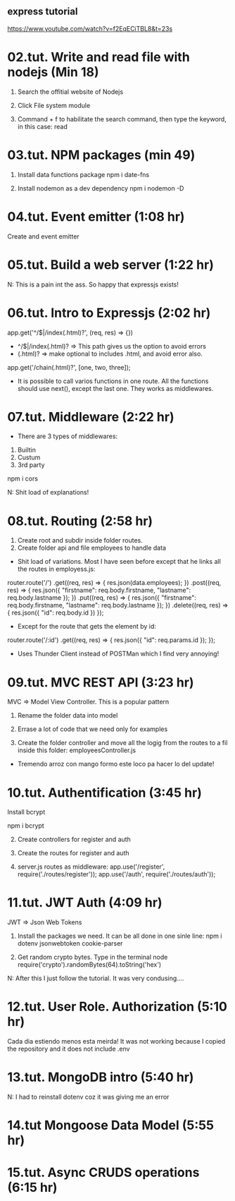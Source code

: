 ## express tutorial

https://www.youtube.com/watch?v=f2EqECiTBL8&t=23s

# 02.tut. Write and read file with nodejs (Min 18)

1. Search the offitial website of Nodejs

2. Click File system module

3. Command + f to habilitate the search command, then type the keyword, in this case: read

# 03.tut. NPM packages (min 49)

1. Install data functions package
   npm i date-fns

2. Install nodemon as a dev dependency
   npm i nodemon -D

# 04.tut. Event emitter (1:08 hr)

Create and event emitter

# 05.tut. Build a web server (1:22 hr)

N: This is a pain int the ass. So happy that expressjs exists!

# 06.tut. Intro to Expressjs (2:02 hr)

app.get('^/$|/index(.html)?', (req, res) => {})

- ^/$|/index(.html)? => This path gives us the option to avoid errors
- (.html)? => make optional to includes .html, and avoid error also.

app.get('/chain(.html)?', [one, two, three]);

- It is possible to call varios functions in one route. All the functions should use next(), except the last one. They works as middlewares.

# 07.tut. Middleware (2:22 hr)

- There are 3 types of middlewares:

1. Builtin
2. Custum
3. 3rd party

npm i cors

N: Shit load of explanations!

# 08.tut. Routing (2:58 hr)

1. Create root and subdir inside folder routes.
2. Create folder api and file employees to handle data

- Shit load of variations. Most I have seen before except that he links all the routes in employess.js:

router.route('/')
.get((req, res) => {
res.json(data.employees);
})
.post((req, res) => {
res.json({
"firstname": req.body.firstname,
"lastname": req.body.lastname
});
})
.put((req, res) => {
res.json({
"firstname": req.body.firstname,
"lastname": req.body.lastname
});
})
.delete((req, res) => {
res.json({ "id": req.body.id })
});

- Except for the route that gets the element by id:

router.route('/:id')
.get((req, res) => {
res.json({ "id": req.params.id });
});

- Uses Thunder Client instead of POSTMan which I find very annoying!

# 09.tut. MVC REST API (3:23 hr)

MVC => Model View Controller. This is a popular pattern

1. Rename the folder data into model

2. Errase a lot of code that we need only for examples

3. Create the folder controller and move all the logig from the routes to a fil inside this folder: employeesController.js

- Tremendo arroz con mango formo este loco pa hacer lo del update!

# 10.tut. Authentification (3:45 hr)

Install bcrypt

npm i bcrypt

2. Create controllers for register and auth

3. Create the routes for register and auth

4. server.js routes as middleware:
   app.use('/register', require('./routes/register'));
   app.use('/auth', require('./routes/auth'));

# 11.tut. JWT Auth (4:09 hr)

JWT => Json Web Tokens

1. Install the packages we need. It can be all done in one sinle line:
   npm i dotenv jsonwebtoken cookie-parser

2. Get random crypto bytes. Type in the terminal
   node
   require('crypto').randomBytes(64).toString('hex')

N: After this I just follow the tutorial. It was very condusing....

# 12.tut. User Role. Authorization (5:10 hr)

Cada dia estiendo menos esta meirda!
It was not working because I copied the repository and it does not include .env

# 13.tut. MongoDB intro (5:40 hr)

N: I had to reinstall dotenv coz it was giving me an error

# 14.tut Mongoose Data Model (5:55 hr)

# 15.tut. Async CRUDS operations (6:15 hr)
